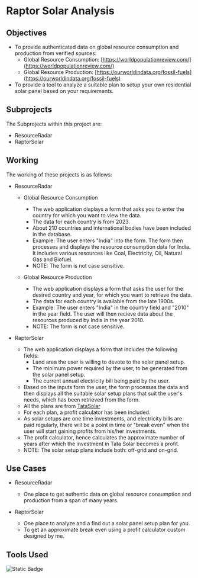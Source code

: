 # Raptor Solar Analysis

## Objectives
- To provide authenticated data on global resource consumption and production from verified sources:
    - Global Resource Consumption: [https://worldpopulationreview.com/](https://worldpopulationreview.com/)
    - Global Resource Production: [https://ourworldindata.org/fossil-fuels](https://ourworldindata.org/fossil-fuels)
- To provide a tool to analyze a suitable plan to setup your own residential solar panel based on your requirements.

## Subprojects
The Subprojects within this project are:
- ResourceRadar
- RaptorSolar

## Working
The working of these projects is as follows:
- ResourceRadar
    - Global Resource Consumption
        - The web application displays a form that asks you to enter the country for which you want to view the data.
        - The data for each country is from 2023.
        - About 210 countries and international bodies have been included in the database.
        - Example: 
        The user enters "India" into the form. The form then processes and displays the resource consumption data for India. It includes various resources like Coal, Electricity, Oil, Natural Gas and Biofuel.
        - NOTE: The form is not case sensitive.

    - Global Resource Production
        - The web application displays a form that asks the user for the desired country and year, for which you want to retrieve the data.
        - The data for each country is available from the late 1900s.
        - Example:
        The user enters "India" in the country field and "2010" in the year field. The user will then recieve data about the resources produced by India in the year 2010.
        - NOTE: The form is not case sensitive.

- RaptorSolar
  - The web application displays a form that includes the following fields:
      - Land area the user is willing to devote to the solar panel setup.
      - The minimum power required by the user, to be generated from the solar panel setup.
      - The current annual electricity bill being paid by the user.
  - Based on the inputs form the user, the form processes the data and then displays all the suitable solar setup plans that suit the user's needs, which has been retrieved from the form.
  - All the plans are from [TataSolar](https://www.tatapowersolar.com/rooftops/residential/)
  - For each plan, a profit calculator has been included.
  - As solar setups are one time investments, and electricity bills are paid regularly, there will be a point in time or  "break even" when the user will start gaining profits from his/her investments.
  - The profit calculator, hence calculates the approximate number of years after which the investment in Tata Solar becomes a profit.
  - NOTE: The solar setup plans include both: off-grid and on-grid.

## Use Cases
- ResourceRadar
  - One place to get authentic data on global resource consumption and production from a span of many years.

- RaptorSolar
  - One place to analyze and a find out a solar panel setup plan for you.
  - To get an approximate break even using a profit calculator custom designed by me.

## Tools Used
![Static Badge](https://img.shields.io/badge/Golang?style=flat&logo=%3Csvg%20role%3D%22img%22%20viewBox%3D%220%200%2024%2024%22%20xmlns%3D%22http%3A%2F%2Fwww.w3.org%2F2000%2Fsvg%22%3E%3Ctitle%3EGo%3C%2Ftitle%3E%3Cpath%20d%3D%22M1.811%2010.231c-.047%200-.058-.023-.035-.059l.246-.315c.023-.035.081-.058.128-.058h4.172c.046%200%20.058.035.035.07l-.199.303c-.023.036-.082.07-.117.07zM.047%2011.306c-.047%200-.059-.023-.035-.058l.245-.316c.023-.035.082-.058.129-.058h5.328c.047%200%20.07.035.058.07l-.093.28c-.012.047-.058.07-.105.07zm2.828%201.075c-.047%200-.059-.035-.035-.07l.163-.292c.023-.035.07-.07.117-.07h2.337c.047%200%20.07.035.07.082l-.023.28c0%20.047-.047.082-.082.082zm12.129-2.36c-.736.187-1.239.327-1.963.514-.176.046-.187.058-.34-.117-.174-.199-.303-.327-.548-.444-.737-.362-1.45-.257-2.115.175-.795.514-1.204%201.274-1.192%202.22.011.935.654%201.706%201.577%201.835.795.105%201.46-.175%201.987-.77.105-.13.198-.27.315-.434H10.47c-.245%200-.304-.152-.222-.35.152-.362.432-.97.596-1.274a.315.315%200%2001.292-.187h4.253c-.023.316-.023.631-.07.947a4.983%204.983%200%2001-.958%202.29c-.841%201.11-1.94%201.8-3.33%201.986-1.145.152-2.209-.07-3.143-.77-.865-.655-1.356-1.52-1.484-2.595-.152-1.274.222-2.419.993-3.424.83-1.086%201.928-1.776%203.272-2.02%201.098-.2%202.15-.07%203.096.571.62.41%201.063.97%201.356%201.648.07.105.023.164-.117.2m3.868%206.461c-1.064-.024-2.034-.328-2.852-1.029a3.665%203.665%200%2001-1.262-2.255c-.21-1.32.152-2.489.947-3.529.853-1.122%201.881-1.706%203.272-1.95%201.192-.21%202.314-.095%203.33.595.923.63%201.496%201.484%201.648%202.605.198%201.578-.257%202.863-1.344%203.962-.771.783-1.718%201.273-2.805%201.495-.315.06-.63.07-.934.106zm2.78-4.72c-.011-.153-.011-.27-.034-.387-.21-1.157-1.274-1.81-2.384-1.554-1.087.245-1.788.935-2.045%202.033-.21.912.234%201.835%201.075%202.21.643.28%201.285.244%201.905-.07.923-.48%201.425-1.228%201.484-2.233z%22%2F%3E%3C%2Fsvg%3E&logoSize=auto&labelColor=rgb(%3Csvg%20role%3D%22img%22%20viewBox%3D%220%200%2024%2024%22%20xmlns%3D%22http%3A%2F%2Fwww.w3.org%2F2000%2Fsvg%22%3E%3Ctitle%3EGo%3C%2Ftitle%3E%3Cpath%20d%3D%22M1.811%2010.231c-.047%200-.058-.023-.035-.059l.246-.315c.023-.035.081-.058.128-.058h4.172c.046%200%20.058.035.035.07l-.199.303c-.023.036-.082.07-.117.07zM.047%2011.306c-.047%200-.059-.023-.035-.058l.245-.316c.023-.035.082-.058.129-.058h5.328c.047%200%20.07.035.058.07l-.093.28c-.012.047-.058.07-.105.07zm2.828%201.075c-.047%200-.059-.035-.035-.07l.163-.292c.023-.035.07-.07.117-.07h2.337c.047%200%20.07.035.07.082l-.023.28c0%20.047-.047.082-.082.082zm12.129-2.36c-.736.187-1.239.327-1.963.514-.176.046-.187.058-.34-.117-.174-.199-.303-.327-.548-.444-.737-.362-1.45-.257-2.115.175-.795.514-1.204%201.274-1.192%202.22.011.935.654%201.706%201.577%201.835.795.105%201.46-.175%201.987-.77.105-.13.198-.27.315-.434H10.47c-.245%200-.304-.152-.222-.35.152-.362.432-.97.596-1.274a.315.315%200%2001.292-.187h4.253c-.023.316-.023.631-.07.947a4.983%204.983%200%2001-.958%202.29c-.841%201.11-1.94%201.8-3.33%201.986-1.145.152-2.209-.07-3.143-.77-.865-.655-1.356-1.52-1.484-2.595-.152-1.274.222-2.419.993-3.424.83-1.086%201.928-1.776%203.272-2.02%201.098-.2%202.15-.07%203.096.571.62.41%201.063.97%201.356%201.648.07.105.023.164-.117.2m3.868%206.461c-1.064-.024-2.034-.328-2.852-1.029a3.665%203.665%200%2001-1.262-2.255c-.21-1.32.152-2.489.947-3.529.853-1.122%201.881-1.706%203.272-1.95%201.192-.21%202.314-.095%203.33.595.923.63%201.496%201.484%201.648%202.605.198%201.578-.257%202.863-1.344%203.962-.771.783-1.718%201.273-2.805%201.495-.315.06-.63.07-.934.106zm2.78-4.72c-.011-.153-.011-.27-.034-.387-.21-1.157-1.274-1.81-2.384-1.554-1.087.245-1.788.935-2.045%202.033-.21.912.234%201.835%201.075%202.21.643.28%201.285.244%201.905-.07.923-.48%201.425-1.228%201.484-2.233z%22%2F%3E%3C%2Fsvg%3E)&color=rgb(27%2C%2028%2C%2027))
